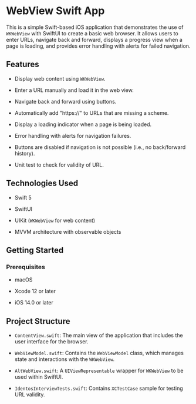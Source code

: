 
# WebView Swift App

This is a simple Swift-based iOS application that demonstrates the use of `WKWebView` with SwiftUI to create a basic web browser. It allows users to enter URLs, navigate back and forward, displays a progress view when a page is loading, and provides error handling with alerts for failed navigation.

## Features

-   Display web content using `WKWebView`.
    
-   Enter a URL manually and load it in the web view.
    
-   Navigate back and forward using buttons.
    
-   Automatically add "https://" to URLs that are missing a scheme.
    
-   Display a loading indicator when a page is being loaded.
    
-   Error handling with alerts for navigation failures.
    
-   Buttons are disabled if navigation is not possible (i.e., no back/forward history).

-   Unit test to check for validity of URL. 


## Technologies Used

-   Swift 5
    
-   SwiftUI
    
-   UIKit (`WKWebView` for web content)
    
-   MVVM architecture with observable objects
    

## Getting Started

### Prerequisites

-   macOS
    
-   Xcode 12 or later
    
-   iOS 14.0 or later
    

## Project Structure

-   `ContentView.swift`: The main view of the application that includes the user interface for the browser.
    
-   `WebViewModel.swift`: Contains the `WebViewModel` class, which manages state and interactions with the `WKWebView`.
    
-   `AltWebView.swift`: A `UIViewRepresentable` wrapper for `WKWebView` to be used within SwiftUI.

-   `IdentosInterviewTests.swift`: Contains `XCTestCase` sample for testing URL validity.  

    


